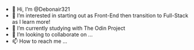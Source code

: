- 👋 Hi, I’m @Debonair321
- 👀 I’m interested in starting out as Front-End then transition to Full-Stack as I learn more!
- 🌱 I’m currently studying with The Odin Project
- 💞️ I’m looking to collaborate on ...
- 📫 How to reach me ...

<!---
Debonair321/Debonair321 is a ✨ special ✨ repository because its `README.md` (this file) appears on your GitHub profile.
You can click the Preview link to take a look at your changes.
--->
